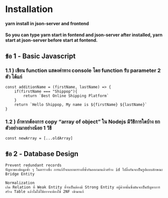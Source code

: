 # Installation
#### yarn install in json-server and frontend
#### So you can type yarn start in fontend and json-server after installed, yarn start at json-server before start at fontend.
  
  
## ข้อ 1 - Basic Javascript
### 1.1 ) เขียน function แสดงค่าทาง console โดย function รับ parameter 2 ตัว ได้แก่
```
const additionName = (firstName, lastName) => {
    if(firstName === "Shippop"){
        return `Best Online Shipping Platform`
    }
    return `Hello Shippop, My name is ${firstName} ${lastName}`
}

```
### 1.2 ) ถ้าหากต้องการ copy “array of object” ใน Nodejs มีวิธีการใดบ้าง ยกตัวอย่างมาอย่างน้อย 1 วิธี

```
const newArray = [...oldArray]
```



## ข้อ 2 - Database Design
```
Prevent redundant records
ปัญหาของข้อมูลซ้ำ ๆ ในตารางซึ่ง การแก้ก็จะแยกตารางที่ซ้ำกันออกมาแล้วสร้าง id ไปลิ้งกันจะเป็นรูปแบบลักษณะ Bridge Entity

Normalization
เกิด Relation ที่ Weak Entity ที่จำเป็นต้องมี Strong Entity อยู้ด้วยนั้นซึ่งมันจะเป็นปัญหาการสร้าง Table แล้วไม่ได้ใช้อาจจะต้องใช้ 2NF เข้ามาแก้
```